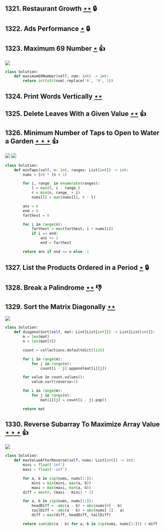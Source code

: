 ## 1321. Restaurant Growth [$\star\star$](https://leetcode.com/problems/restaurant-growth) 🔒

## 1322. Ads Performance [$\star$](https://leetcode.com/problems/ads-performance) 🔒

## 1323. Maximum 69 Number [$\star$](https://leetcode.com/problems/maximum-69-number) :thumbsup:

![](https://img.shields.io/badge/-Math-434343.svg?style=flat-square)

```python
class Solution:
    def maximum69Number(self, num: int) -> int:
        return int(str(num).replace('6', '9', 1))
```

## 1324. Print Words Vertically [$\star\star$](https://leetcode.com/problems/print-words-vertically)

## 1325. Delete Leaves With a Given Value [$\star\star$](https://leetcode.com/problems/delete-leaves-with-a-given-value) :thumbsup:

## 1326. Minimum Number of Taps to Open to Water a Garden [$\star\star\star$](https://leetcode.com/problems/minimum-number-of-taps-to-open-to-water-a-garden) :thumbsup:

![](https://img.shields.io/badge/-Dynamic%20Programming-113285.svg?style=flat-square) ![](https://img.shields.io/badge/-Greedy-0B346E.svg?style=flat-square)

```python
class Solution:
    def minTaps(self, n: int, ranges: List[int]) -> int:
        nums = [0] * (n + 1)

        for i, range_ in enumerate(ranges):
            l = max(0, i - range_)
            r = min(n, range_ + i)
            nums[l] = max(nums[l], r - l)

        ans = 0
        end = 0
        farthest = 0

        for i in range(n):
            farthest = max(farthest, i + nums[i])
            if i == end:
                ans += 1
                end = farthest

        return ans if end == n else -1
```

## 1327. List the Products Ordered in a Period [$\star$](https://leetcode.com/problems/list-the-products-ordered-in-a-period) 🔒

## 1328. Break a Palindrome [$\star\star$](https://leetcode.com/problems/break-a-palindrome) :thumbsdown:

## 1329. Sort the Matrix Diagonally [$\star\star$](https://leetcode.com/problems/sort-the-matrix-diagonally)

![](https://img.shields.io/badge/-Sort-0F2540.svg?style=flat-square)

```python
class Solution:
    def diagonalSort(self, mat: List[List[int]]) -> List[List[int]]:
        m = len(mat)
        n = len(mat[0])

        count = collections.defaultdict(list)

        for i in range(m):
            for j in range(n):
                count[i - j].append(mat[i][j])

        for value in count.values():
            value.sort(reverse=1)

        for i in range(m):
            for j in range(n):
                mat[i][j] = count[i - j].pop()

        return mat
```

## 1330. Reverse Subarray To Maximize Array Value [$\star\star\star$](https://leetcode.com/problems/reverse-subarray-to-maximize-array-value) :thumbsup:

![](https://img.shields.io/badge/-Math-434343.svg?style=flat-square)

```python
class Solution:
    def maxValueAfterReverse(self, nums: List[int]) -> int:
        mini = float('inf')
        maxi = float('-inf')

        for a, b in zip(nums, nums[1:]):
            mini = min(mini, max(a, b))
            maxi = max(maxi, min(a, b))
        diff = max(0, (maxi - mini) * 2)

        for a, b in zip(nums, nums[1:]):
            headDiff = -abs(a - b) + abs(nums[0] - b)
            tailDiff = -abs(a - b) + abs(nums[-1] - a)
            diff = max(diff, headDiff, tailDiff)

        return sum(abs(a - b) for a, b in zip(nums, nums[1:])) + diff
```
